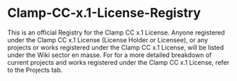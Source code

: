 # Clamp-CC-x.1-License-Registry
This is an official Registry for the Clamp CC x.1 License. Anyone registered under the Clamp CC x.1 License (License Holder or Licensee), or any projects or works registered under the Clamp CC x.1 License, will be listed under the Wiki sector en masse. For for a more detailed breakdown of current projects and works registered under the Clamp CC x.1 License, refer to the Projects tab.
